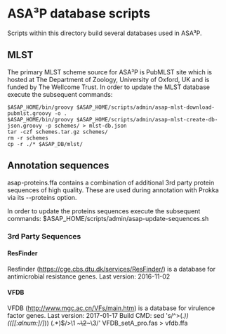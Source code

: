 # ASA³P database scripts
Scripts within this directory build several databases used in ASA³P.

## MLST
The primary MLST scheme source for ASA³P is PubMLST site which is hosted at The Department of Zoology, University of Oxford, UK and is funded by The Wellcome Trust.
In order to update the MLST database execute the subsequent commands:

    $ASAP_HOME/bin/groovy $ASAP_HOME/scripts/admin/asap-mlst-download-pubmlst.groovy -o .
    $ASAP_HOME/bin/groovy $ASAP_HOME/scripts/admin/asap-mlst-create-db-json.groovy -p schemes/ > mlst-db.json
    tar -czf schemes.tar.gz schemes/
    rm -r schemes
    cp -r ./* $ASAP_DB/mlst/


## Annotation sequences
asap-proteins.ffa contains a combination of additional 3rd party protein sequences of high quality.
These are used during annotation with Prokka via its --proteins option.

In order to update the proteins sequences execute the subsequent commands:
    $ASAP_HOME/scripts/admin/asap-update-sequences.sh

### 3rd Party Sequences

#### ResFinder
Resfinder (https://cge.cbs.dtu.dk/services/ResFinder/) is a database for antimicrobial resistance genes.
Last version: 2016-11-02

#### VFDB
VFDB (http://www.mgc.ac.cn/VFs/main.htm) is a database for virulence factor genes.
Last version: 2017-01-17
Build CMD: sed 's/^>\(.*)\) (\([[:alnum:]/]*\)) \(.*\)$/>\1 ~~~\2~~~\3/' VFDB_setA_pro.fas > vfdb.ffa
